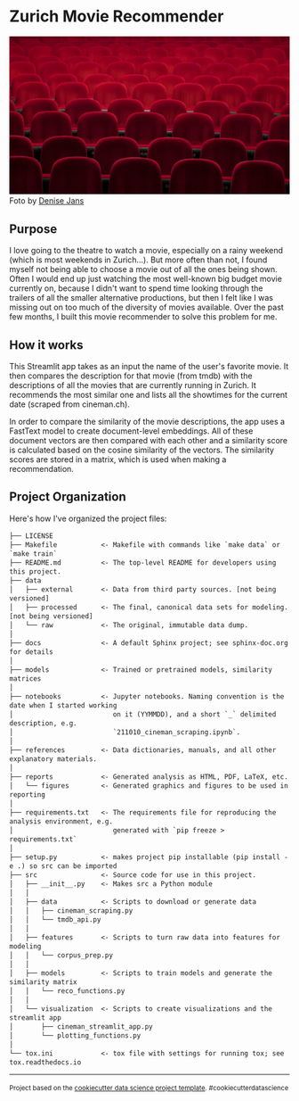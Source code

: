 Zurich Movie Recommender
==============================

![](theatre_seats.jpg)
Foto by [Denise Jans](https://unsplash.com/@dmjdenise)

Purpose
---------
I love going to the theatre to watch a movie, especially on a rainy weekend (which is most weekends in Zurich...). But more often than not, I found myself not being able to choose a movie out of all the ones being shown. Often I would end up just watching the most well-known big budget movie currently on, because I didn't want to spend time looking through the trailers of all the smaller alternative productions, but then I felt like I was missing out on too much of the diversity of movies available. Over the past few months, I built this movie recommender to solve this problem for me.

How it works
----------
This Streamlit app takes as an input the name of the user's favorite movie. It then compares the description for that movie (from tmdb) with the descriptions of all the movies that are currently running in Zurich. It recommends the most similar one and lists all the showtimes for the current date (scraped from cineman.ch).

In order to compare the similarity of the movie descriptions, the app uses a FastText model to create document-level embeddings. All of these document vectors are then compared with each other and a similarity score is calculated based on the cosine similarity of the vectors. The similarity scores are stored in a matrix, which is used when making a recommendation.

Project Organization
------------
Here's how I've organized the project files:

    ├── LICENSE
    ├── Makefile           <- Makefile with commands like `make data` or `make train`
    ├── README.md          <- The top-level README for developers using this project.
    ├── data
    │   ├── external       <- Data from third party sources. [not being versioned]
    │   ├── processed      <- The final, canonical data sets for modeling. [not being versioned]
    │   └── raw            <- The original, immutable data dump.
    │
    ├── docs               <- A default Sphinx project; see sphinx-doc.org for details
    │
    ├── models             <- Trained or pretrained models, similarity matrices
    │
    ├── notebooks          <- Jupyter notebooks. Naming convention is the date when I started working 
    │                         on it (YYMMDD), and a short `_` delimited description, e.g.
    │                         `211010_cineman_scraping.ipynb`.
    │
    ├── references         <- Data dictionaries, manuals, and all other explanatory materials.
    │
    ├── reports            <- Generated analysis as HTML, PDF, LaTeX, etc.
    │   └── figures        <- Generated graphics and figures to be used in reporting
    │
    ├── requirements.txt   <- The requirements file for reproducing the analysis environment, e.g.
    │                         generated with `pip freeze > requirements.txt`
    │
    ├── setup.py           <- makes project pip installable (pip install -e .) so src can be imported
    ├── src                <- Source code for use in this project.
    │   ├── __init__.py    <- Makes src a Python module
    │   │
    │   ├── data           <- Scripts to download or generate data
    │   │   ├── cineman_scraping.py
    │   │   └── tmdb_api.py
    │   │
    │   ├── features       <- Scripts to turn raw data into features for modeling
    │   │   └── corpus_prep.py
    │   │
    │   ├── models         <- Scripts to train models and generate the similarity matrix
    │   │   └── reco_functions.py
    │   │
    │   └── visualization  <- Scripts to create visualizations and the streamlit app
    │       ├── cineman_streamlit_app.py
    │       └── plotting_functions.py
    │
    └── tox.ini            <- tox file with settings for running tox; see tox.readthedocs.io


--------

<p><small>Project based on the <a target="_blank" href="https://drivendata.github.io/cookiecutter-data-science/">cookiecutter data science project template</a>. #cookiecutterdatascience</small></p>
